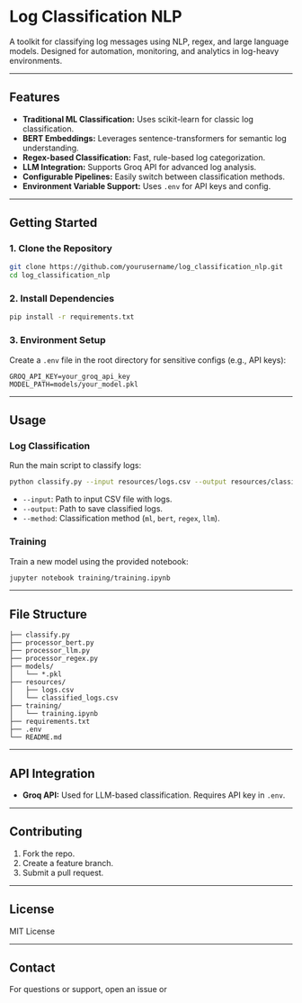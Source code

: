 # Log Classification NLP

A toolkit for classifying log messages using NLP, regex, and large language models. Designed for automation, monitoring, and analytics in log-heavy environments.

---

## Features

- **Traditional ML Classification:** Uses scikit-learn for classic log classification.
- **BERT Embeddings:** Leverages sentence-transformers for semantic log understanding.
- **Regex-based Classification:** Fast, rule-based log categorization.
- **LLM Integration:** Supports Groq API for advanced log analysis.
- **Configurable Pipelines:** Easily switch between classification methods.
- **Environment Variable Support:** Uses `.env` for API keys and config.

---

## Getting Started

### 1. Clone the Repository

```sh
git clone https://github.com/yourusername/log_classification_nlp.git
cd log_classification_nlp
```

### 2. Install Dependencies

```sh
pip install -r requirements.txt
```

### 3. Environment Setup

Create a `.env` file in the root directory for sensitive configs (e.g., API keys):

```
GROQ_API_KEY=your_groq_api_key
MODEL_PATH=models/your_model.pkl
```

---

## Usage

### Log Classification

Run the main script to classify logs:

```sh
python classify.py --input resources/logs.csv --output resources/classified_logs.csv --method bert
```

- `--input`: Path to input CSV file with logs.
- `--output`: Path to save classified logs.
- `--method`: Classification method (`ml`, `bert`, `regex`, `llm`).

### Training

Train a new model using the provided notebook:

```sh
jupyter notebook training/training.ipynb
```

---

## File Structure

```
├── classify.py
├── processor_bert.py
├── processor_llm.py
├── processor_regex.py
├── models/
│   └── *.pkl
├── resources/
│   ├── logs.csv
│   └── classified_logs.csv
├── training/
│   └── training.ipynb
├── requirements.txt
├── .env
└── README.md
```

---

## API Integration

- **Groq API:** Used for LLM-based classification. Requires API key in `.env`.

---

## Contributing

1. Fork the repo.
2. Create a feature branch.
3. Submit a pull request.

---

## License

MIT License

---

## Contact

For questions or support, open an issue or